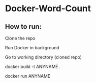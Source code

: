 # Docker-Word-Count

## How to run:
Clone the repo

Run Docker in background

Go to working directory (cloned repo)

docker build -t ANYNAME .

docker run ANYNAME

